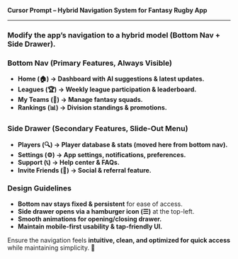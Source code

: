 **Cursor Prompt – Hybrid Navigation System for Fantasy Rugby App**

---

### **Modify the app’s navigation to a hybrid model (Bottom Nav + Side Drawer).**

### **Bottom Nav (Primary Features, Always Visible)**

- **Home (🏠) → Dashboard with AI suggestions & latest updates.**
- **Leagues (🏆) → Weekly league participation & leaderboard.**
- **My Teams (👥) → Manage fantasy squads.**
- **Rankings (📊) → Division standings & promotions.**

### **Side Drawer (Secondary Features, Slide-Out Menu)**

- **Players (🔍) → Player database & stats (moved here from bottom nav).**
- **Settings (⚙️) → App settings, notifications, preferences.**
- **Support (📞) → Help center & FAQs.**
- **Invite Friends (📩) → Social & referral feature.**

### **Design Guidelines**

- **Bottom nav stays fixed & persistent** for ease of access.
- **Side drawer opens via a hamburger icon (☰)** at the top-left.
- **Smooth animations for opening/closing drawer.**
- **Maintain mobile-first usability & tap-friendly UI.**

Ensure the navigation feels **intuitive, clean, and optimized for quick access** while maintaining simplicity. 🚀
